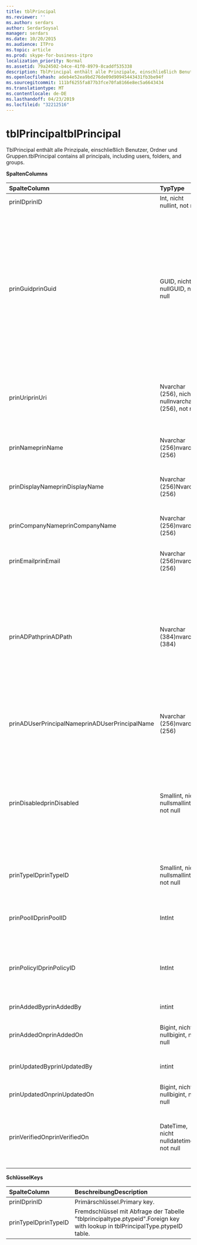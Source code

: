 ```yaml
---
title: tblPrincipal
ms.reviewer: ''
ms.author: serdars
author: SerdarSoysal
manager: serdars
ms.date: 10/20/2015
ms.audience: ITPro
ms.topic: article
ms.prod: skype-for-business-itpro
localization_priority: Normal
ms.assetid: 79a24502-b4ce-41f0-8979-8caddf535338
description: TblPrincipal enthält alle Prinzipale, einschließlich Benutzer, Ordner und Gruppen.
ms.openlocfilehash: adeb4e52ea9bd276de09d90945443431fb3be94f
ms.sourcegitcommit: 111bf6255fa877b3fce70fa8166e8ec5a6643434
ms.translationtype: MT
ms.contentlocale: de-DE
ms.lasthandoff: 04/23/2019
ms.locfileid: "32212516"
---
```

# <a name="tblprincipal"></a><span data-ttu-id="05f15-103">tblPrincipal</span><span class="sxs-lookup"><span data-stu-id="05f15-103">tblPrincipal</span></span>
 
<span data-ttu-id="05f15-104">TblPrincipal enthält alle Prinzipale, einschließlich Benutzer, Ordner und Gruppen.</span><span class="sxs-lookup"><span data-stu-id="05f15-104">tblPrincipal contains all principals, including users, folders, and groups.</span></span>
  
<span data-ttu-id="05f15-105">**Spalten**</span><span class="sxs-lookup"><span data-stu-id="05f15-105">**Columns**</span></span>

|<span data-ttu-id="05f15-106">**Spalte**</span><span class="sxs-lookup"><span data-stu-id="05f15-106">**Column**</span></span>|<span data-ttu-id="05f15-107">**Typ**</span><span class="sxs-lookup"><span data-stu-id="05f15-107">**Type**</span></span>|<span data-ttu-id="05f15-108">**Beschreibung**</span><span class="sxs-lookup"><span data-stu-id="05f15-108">**Description**</span></span>|
|:-----|:-----|:-----|
|<span data-ttu-id="05f15-109">prinID</span><span class="sxs-lookup"><span data-stu-id="05f15-109">prinID</span></span>  <br/> |<span data-ttu-id="05f15-110">Int, nicht null</span><span class="sxs-lookup"><span data-stu-id="05f15-110">int, not null</span></span>  <br/> |<span data-ttu-id="05f15-111">Prinzipal-ID.</span><span class="sxs-lookup"><span data-stu-id="05f15-111">Principal ID.</span></span>  <br/> |
|<span data-ttu-id="05f15-112">prinGuid</span><span class="sxs-lookup"><span data-stu-id="05f15-112">prinGuid</span></span>  <br/> |<span data-ttu-id="05f15-113">GUID, nicht null</span><span class="sxs-lookup"><span data-stu-id="05f15-113">GUID, not null</span></span>  <br/> |<span data-ttu-id="05f15-114">Prinzipal-GUID.</span><span class="sxs-lookup"><span data-stu-id="05f15-114">Principal GUID.</span></span> <span data-ttu-id="05f15-115">Im Allgemeinen gibt es wird als eine alternative Primärschlüssel verwendet, da seine Bedeutung über in den Active Directory-Domänendienste Platz schneidet.</span><span class="sxs-lookup"><span data-stu-id="05f15-115">This is broadly used as an alternate primary key because its meaning crosses over into the Active Directory Domain Services space.</span></span> <span data-ttu-id="05f15-116">(Die GUID für eine Cache Prinzipal ist gleich dem entsprechenden Active Directory-Objekt-GUID.)</span><span class="sxs-lookup"><span data-stu-id="05f15-116">(The GUID for a cached principal is equal to the corresponding Active Directory object GUID.)</span></span>  <br/> |
|<span data-ttu-id="05f15-117">prinUri</span><span class="sxs-lookup"><span data-stu-id="05f15-117">prinUri</span></span>  <br/> |<span data-ttu-id="05f15-118">Nvarchar (256), nicht null</span><span class="sxs-lookup"><span data-stu-id="05f15-118">nvarchar (256), not null</span></span>  <br/> |<span data-ttu-id="05f15-119">Prinzipal-URI.</span><span class="sxs-lookup"><span data-stu-id="05f15-119">Principal URI.</span></span> <span data-ttu-id="05f15-120">Das SIP-Schema für Benutzer verwendet wird, und Ma-Gruppe für fast alles verwendet wird.</span><span class="sxs-lookup"><span data-stu-id="05f15-120">The SIP scheme is used for users, and ma-grp is used for almost everything else.</span></span>  <br/> |
|<span data-ttu-id="05f15-121">prinName</span><span class="sxs-lookup"><span data-stu-id="05f15-121">prinName</span></span>  <br/> |<span data-ttu-id="05f15-122">Nvarchar (256)</span><span class="sxs-lookup"><span data-stu-id="05f15-122">nvarchar (256)</span></span>  <br/> |<span data-ttu-id="05f15-123">Allgemeiner Name.</span><span class="sxs-lookup"><span data-stu-id="05f15-123">Common name.</span></span> <span data-ttu-id="05f15-124">Nur vom Benutzertypen verwendet.</span><span class="sxs-lookup"><span data-stu-id="05f15-124">Used only by user types.</span></span>  <br/> |
|<span data-ttu-id="05f15-125">prinDisplayName</span><span class="sxs-lookup"><span data-stu-id="05f15-125">prinDisplayName</span></span>  <br/> |<span data-ttu-id="05f15-126">Nvarchar (256)</span><span class="sxs-lookup"><span data-stu-id="05f15-126">Nvarchar (256)</span></span>  <br/> |<span data-ttu-id="05f15-127">Anzeigename.</span><span class="sxs-lookup"><span data-stu-id="05f15-127">Display name.</span></span> <span data-ttu-id="05f15-128">Nur vom Benutzertypen verwendet.</span><span class="sxs-lookup"><span data-stu-id="05f15-128">Used only by user types.</span></span>  <br/> |
|<span data-ttu-id="05f15-129">prinCompanyName</span><span class="sxs-lookup"><span data-stu-id="05f15-129">prinCompanyName</span></span>  <br/> |<span data-ttu-id="05f15-130">Nvarchar (256)</span><span class="sxs-lookup"><span data-stu-id="05f15-130">nvarchar (256)</span></span>  <br/> |<span data-ttu-id="05f15-131">Name der Firma.</span><span class="sxs-lookup"><span data-stu-id="05f15-131">Company name.</span></span> <span data-ttu-id="05f15-132">Nur vom Benutzertypen verwendet.</span><span class="sxs-lookup"><span data-stu-id="05f15-132">Used only by user types.</span></span>  <br/> |
|<span data-ttu-id="05f15-133">prinEmail</span><span class="sxs-lookup"><span data-stu-id="05f15-133">prinEmail</span></span>  <br/> |<span data-ttu-id="05f15-134">Nvarchar (256)</span><span class="sxs-lookup"><span data-stu-id="05f15-134">nvarchar (256)</span></span>  <br/> |<span data-ttu-id="05f15-135">E-Mail.</span><span class="sxs-lookup"><span data-stu-id="05f15-135">Email.</span></span> <span data-ttu-id="05f15-136">Nur vom Benutzertypen verwendet.</span><span class="sxs-lookup"><span data-stu-id="05f15-136">Used only by user types.</span></span>  <br/> |
|<span data-ttu-id="05f15-137">prinADPath</span><span class="sxs-lookup"><span data-stu-id="05f15-137">prinADPath</span></span>  <br/> |<span data-ttu-id="05f15-138">Nvarchar (384)</span><span class="sxs-lookup"><span data-stu-id="05f15-138">nvarchar (384)</span></span>  <br/> |<span data-ttu-id="05f15-139">Domänenname des Active Directory-Objekt, dem der Prinzipal eine zwischengespeicherte Version ist.</span><span class="sxs-lookup"><span data-stu-id="05f15-139">Domain name of the Active Directory object that the principal is a cached version of.</span></span> <span data-ttu-id="05f15-140">Null kann für Typen sein, die nicht Active Directory-Objekte (beispielsweise Benutzer des Systems) sind.</span><span class="sxs-lookup"><span data-stu-id="05f15-140">Can be Null for types that are not Active Directory objects (such as system users).</span></span>  <br/> |
|<span data-ttu-id="05f15-141">prinADUserPrincipalName</span><span class="sxs-lookup"><span data-stu-id="05f15-141">prinADUserPrincipalName</span></span>  <br/> |<span data-ttu-id="05f15-142">Nvarchar (256)</span><span class="sxs-lookup"><span data-stu-id="05f15-142">nvarchar (256)</span></span>  <br/> |<span data-ttu-id="05f15-143">Des Benutzers Benutzerprinzipalnamen (UPN).</span><span class="sxs-lookup"><span data-stu-id="05f15-143">User's user principal name (UPN).</span></span> <span data-ttu-id="05f15-144">Nur vom regulären Benutzertypen verwendet.</span><span class="sxs-lookup"><span data-stu-id="05f15-144">Used only by regular user types.</span></span>  <br/> |
|<span data-ttu-id="05f15-145">prinDisabled</span><span class="sxs-lookup"><span data-stu-id="05f15-145">prinDisabled</span></span>  <br/> |<span data-ttu-id="05f15-146">Smallint, nicht null</span><span class="sxs-lookup"><span data-stu-id="05f15-146">smallint, not null</span></span>  <br/> | <span data-ttu-id="05f15-147">0: Prinzipal ist aktiv.</span><span class="sxs-lookup"><span data-stu-id="05f15-147">0: Principal is active.</span></span> <br/>  <span data-ttu-id="05f15-148">1: Prinzipal ist deaktiviert, da die SIP-Funktionen des Benutzers deaktiviert sind.</span><span class="sxs-lookup"><span data-stu-id="05f15-148">1: Principal is disabled because user's SIP capabilities are disabled.</span></span> <br/>  <span data-ttu-id="05f15-149">2: Prinzipal wird gelöscht, da das zugehörige AD-Objekt gelöscht wurde.</span><span class="sxs-lookup"><span data-stu-id="05f15-149">2: Principal is deleted because associated AD object has been deleted.</span></span> <br/> |
|<span data-ttu-id="05f15-150">prinTypeID</span><span class="sxs-lookup"><span data-stu-id="05f15-150">prinTypeID</span></span>  <br/> |<span data-ttu-id="05f15-151">Smallint, nicht null</span><span class="sxs-lookup"><span data-stu-id="05f15-151">smallint, not null</span></span>  <br/> |<span data-ttu-id="05f15-152">Der Prinzipaltyp (aus der Tabelle "tblprincipaltype").</span><span class="sxs-lookup"><span data-stu-id="05f15-152">Principal type (from tblPrincipalType table).</span></span>  <br/> |
|<span data-ttu-id="05f15-153">prinPoolID</span><span class="sxs-lookup"><span data-stu-id="05f15-153">prinPoolID</span></span>  <br/> |<span data-ttu-id="05f15-154">Int</span><span class="sxs-lookup"><span data-stu-id="05f15-154">Int</span></span>  <br/> |<span data-ttu-id="05f15-155">Skype für Business-Client-poolzuordnung für den Prinzipal.</span><span class="sxs-lookup"><span data-stu-id="05f15-155">Skype for Business client pool assignment for the principal.</span></span>  <br/> |
|<span data-ttu-id="05f15-156">prinPolicyID</span><span class="sxs-lookup"><span data-stu-id="05f15-156">prinPolicyID</span></span>  <br/> |<span data-ttu-id="05f15-157">Int</span><span class="sxs-lookup"><span data-stu-id="05f15-157">Int</span></span>  <br/> |<span data-ttu-id="05f15-158">Persistent Chat-Server-Richtlinienwert für Benutzer, wenn eine tagtyprichtlinie vorhanden ist.</span><span class="sxs-lookup"><span data-stu-id="05f15-158">Persistent Chat Server policy value for user, if tag type policy is present.</span></span>  <br/> |
|<span data-ttu-id="05f15-159">prinAddedBy</span><span class="sxs-lookup"><span data-stu-id="05f15-159">prinAddedBy</span></span>  <br/> |<span data-ttu-id="05f15-160">int</span><span class="sxs-lookup"><span data-stu-id="05f15-160">int</span></span>  <br/> |<span data-ttu-id="05f15-161">Prinzipal-ID des Erstellers.</span><span class="sxs-lookup"><span data-stu-id="05f15-161">Principal ID of the creator.</span></span>  <br/> |
|<span data-ttu-id="05f15-162">prinAddedOn</span><span class="sxs-lookup"><span data-stu-id="05f15-162">prinAddedOn</span></span>  <br/> |<span data-ttu-id="05f15-163">Bigint, nicht null</span><span class="sxs-lookup"><span data-stu-id="05f15-163">bigint, not null</span></span>  <br/> |<span data-ttu-id="05f15-164">Zeitstempel für den Zeitpunkt der Erstellung.</span><span class="sxs-lookup"><span data-stu-id="05f15-164">Time stamp for the creation time.</span></span>  <br/> |
|<span data-ttu-id="05f15-165">prinUpdatedBy</span><span class="sxs-lookup"><span data-stu-id="05f15-165">prinUpdatedBy</span></span>  <br/> |<span data-ttu-id="05f15-166">int</span><span class="sxs-lookup"><span data-stu-id="05f15-166">int</span></span>  <br/> |<span data-ttu-id="05f15-167">ID des Prinzipals dies der letzten Aktualisierung.</span><span class="sxs-lookup"><span data-stu-id="05f15-167">ID of the principal that last updated this.</span></span>  <br/> |
|<span data-ttu-id="05f15-168">prinUpdatedOn</span><span class="sxs-lookup"><span data-stu-id="05f15-168">prinUpdatedOn</span></span>  <br/> |<span data-ttu-id="05f15-169">Bigint, nicht null</span><span class="sxs-lookup"><span data-stu-id="05f15-169">bigint, not null</span></span>  <br/> |<span data-ttu-id="05f15-170">Zeitstempel für die letzte Aktualisierung.</span><span class="sxs-lookup"><span data-stu-id="05f15-170">Time stamp for the last update.</span></span>  <br/> |
|<span data-ttu-id="05f15-171">prinVerifiedOn</span><span class="sxs-lookup"><span data-stu-id="05f15-171">prinVerifiedOn</span></span>  <br/> |<span data-ttu-id="05f15-172">DateTime, nicht null</span><span class="sxs-lookup"><span data-stu-id="05f15-172">datetime, not null</span></span>  <br/> |<span data-ttu-id="05f15-173">Datum und Uhrzeit der letzten Active Directory-Synchronisierung für den Prinzipal zu aktualisieren.</span><span class="sxs-lookup"><span data-stu-id="05f15-173">Date and time of the last Active Directory Sync refresh for the principal.</span></span>  <br/> |
   
<span data-ttu-id="05f15-174">**Schlüssel**</span><span class="sxs-lookup"><span data-stu-id="05f15-174">**Keys**</span></span>

|<span data-ttu-id="05f15-175">**Spalte**</span><span class="sxs-lookup"><span data-stu-id="05f15-175">**Column**</span></span>|<span data-ttu-id="05f15-176">**Beschreibung**</span><span class="sxs-lookup"><span data-stu-id="05f15-176">**Description**</span></span>|
|:-----|:-----|
|<span data-ttu-id="05f15-177">prinID</span><span class="sxs-lookup"><span data-stu-id="05f15-177">prinID</span></span>  <br/> |<span data-ttu-id="05f15-178">Primärschlüssel.</span><span class="sxs-lookup"><span data-stu-id="05f15-178">Primary key.</span></span>  <br/> |
|<span data-ttu-id="05f15-179">prinTypeID</span><span class="sxs-lookup"><span data-stu-id="05f15-179">prinTypeID</span></span>  <br/> |<span data-ttu-id="05f15-180">Fremdschlüssel mit Abfrage der Tabelle "tblprincipaltype.ptypeid".</span><span class="sxs-lookup"><span data-stu-id="05f15-180">Foreign key with lookup in tblPrincipalType.ptypeID table.</span></span>  <br/> |
   

